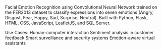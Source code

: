 Facial Emotion Recognition using Convolutional Neural Network trained on the FER2013 dataset to classify expressions into seven emotions (Angry, Disgust, Fear, Happy, Sad, Surprise, Neutral). 
Built with Python, Flask, HTML, CSS, JavaScript, LeafletJS, and SQL Server.

Use Cases:
Human-computer interaction
Sentiment analysis in customer feedback
Smart surveillance and security systems
Emotion-aware virtual assistants
